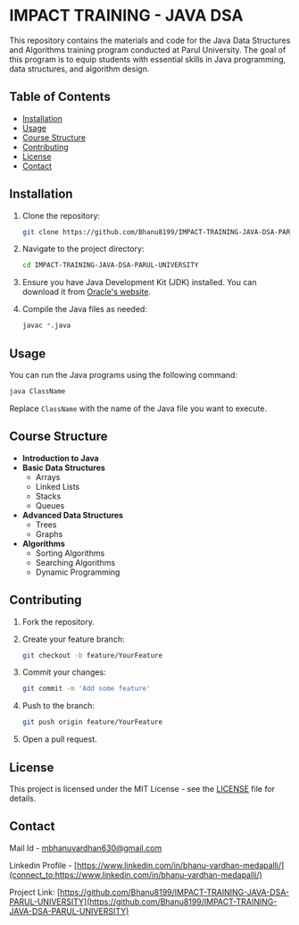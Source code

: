 # IMPACT TRAINING - JAVA DSA

This repository contains the materials and code for the Java Data Structures and Algorithms training program conducted at Parul University. The goal of this program is to equip students with essential skills in Java programming, data structures, and algorithm design.

## Table of Contents

- [Installation](#installation)
- [Usage](#usage)
- [Course Structure](#course-structure)
- [Contributing](#contributing)
- [License](#license)
- [Contact](#contact)

## Installation

1. Clone the repository:

   ```bash
   git clone https://github.com/Bhanu8199/IMPACT-TRAINING-JAVA-DSA-PARUL-UNIVERSITY.git
   ```

2. Navigate to the project directory:

   ```bash
   cd IMPACT-TRAINING-JAVA-DSA-PARUL-UNIVERSITY
   ```

3. Ensure you have Java Development Kit (JDK) installed. You can download it from [Oracle's website](https://www.oracle.com/java/technologies/javase-jdk11-downloads.html).

4. Compile the Java files as needed:

   ```bash
   javac *.java
   ```

## Usage

You can run the Java programs using the following command:

```bash
java ClassName
```

Replace `ClassName` with the name of the Java file you want to execute.

## Course Structure

- **Introduction to Java**
- **Basic Data Structures**
  - Arrays
  - Linked Lists
  - Stacks
  - Queues
- **Advanced Data Structures**
  - Trees
  - Graphs
- **Algorithms**
  - Sorting Algorithms
  - Searching Algorithms
  - Dynamic Programming

## Contributing

1. Fork the repository.
2. Create your feature branch:

   ```bash
   git checkout -b feature/YourFeature
   ```

3. Commit your changes:

   ```bash
   git commit -m 'Add some feature'
   ```

4. Push to the branch:

   ```bash
   git push origin feature/YourFeature
   ```

5. Open a pull request.

## License

This project is licensed under the MIT License - see the [LICENSE](LICENSE) file for details.

## Contact

Mail Id - [mbhanuvardhan630@gmail.com](mailto:mbhanuvardhan630@gmail.com)

Linkedin Profile - [https://www.linkedin.com/in/bhanu-vardhan-medapalli/](connect_to:https://www.linkedin.com/in/bhanu-vardhan-medapalli/)

Project Link: [https://github.com/Bhanu8199/IMPACT-TRAINING-JAVA-DSA-PARUL-UNIVERSITY](https://github.com/Bhanu8199/IMPACT-TRAINING-JAVA-DSA-PARUL-UNIVERSITY)
